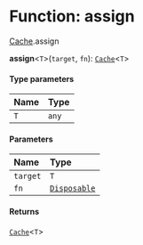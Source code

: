 # Function: assign

[Cache](/en/auto-docs/free-layout-editor/modules/Cache.md).assign

**assign**<`T`>(`target`, `fn`): [`Cache`](/en/auto-docs/free-layout-editor/types/Cache-1.md)<`T`>

#### Type parameters

| Name | Type |
| :------ | :------ |
| `T` | `any` |

#### Parameters

| Name | Type |
| :------ | :------ |
| `target` | `T` |
| `fn` | [`Disposable`](/en/auto-docs/free-layout-editor/interfaces/Disposable-1.md) |

#### Returns

[`Cache`](/en/auto-docs/free-layout-editor/types/Cache-1.md)<`T`>
